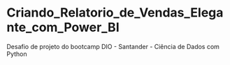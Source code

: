 # Criando_Relatorio_de_Vendas_Elegante_com_Power_BI
Desafio de projeto do bootcamp DIO - Santander - Ciência de Dados com Python
